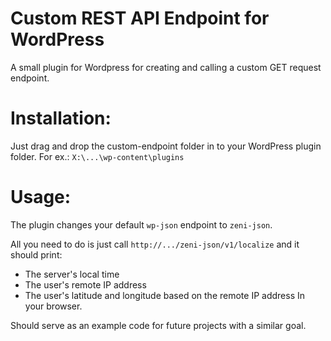 # Custom REST API Endpoint for WordPress
A small plugin for Wordpress for creating and calling a custom GET request endpoint.

# Installation:

Just drag and drop the custom-endpoint folder in to your WordPress plugin folder.
For ex.: `X:\...\wp-content\plugins`

# Usage:

The plugin changes your default `wp-json` endpoint to `zeni-json`.

All you need to do is just call `http://.../zeni-json/v1/localize` and it should print:
- The server's local time
- The user's remote IP address
- The user's latitude and longitude based on the remote IP address
In your browser.

Should serve as an example code for future projects with a similar goal.
